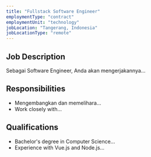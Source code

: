 ```yaml
---
title: "Fullstack Software Engineer"
employmentType: "contract"
employmentUnit: "technology"
jobLocation: "Tangerang, Indonesia"
jobLocationType: "remote"
---
```


## Job Description

Sebagai Software Engineer, Anda akan mengerjakannya...

## Responsibilities

- Mengembangkan dan memelihara...
- Work closely with...

## Qualifications

- Bachelor's degree in Computer Science...
- Experience with Vue.js and Node.js...
